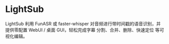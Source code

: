 # LightSub
LightSub 利用 FunASR 或 faster-whisper 对音频进行带时间戳的语音识别，并提供零配置 WebUI / 桌面 GUI，轻松完成字幕 分割、合并、删除、快速定位 等可视化编辑。
